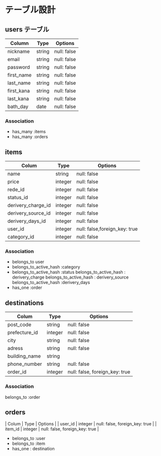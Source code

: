 # テーブル設計


##  users テーブル

|  Column     | Type    | Options      |
| ----------- | ------- | ------------ |
| nickname    | string  | null: false  |
| email       | string  | null: false  |
| password    | string  | null: false  |
| first_name  | string  | null: false  |
| last_name   | string  | null: false  |
| first_kana  | string  | null: false  |
| last_kana   | string  | null: false  |
| bath_day    | date    | null: false  |

### Association
- has_many :items 
- has_many :orders




## items

| Colum               | Type    | Options                       |
| --------------------| ------- | ----------------------------- |
| name                | string  | null: false                   |
| price               | integer | null: false                   |
| rede_id             | integer | null: false                   |
| status_id           | integer | null: false                   |
| derivery_charge_id  | integer | null: false                   |
| derivery_source_id  | integer | null: false                   |
| derivery_days_id    | integer | null: false                   |
| user_id             | integer | null: false,foreign_key: true |
| category_id         | integer | null: false                   |

### Association

- belongs_to user
- belongs_to_active_hash :category
- belongs_to_active_hash :status
belongs_to_active_hash : derivery_charge
belongs_to_active_hash : derivery_source
belongs_to_active_hash :derivery_days
- has_one :order



## destinations

| Colum          | Type    | Options                        |
| -------------- | --------| ------------------------------ |
| post_code      | string  | null: false                    |
| prefecture_id  | integer | null: false                    |
| city           | string  | null: false                    |
| adress         | string  | null: false                    |
| building_name  | string  |                                |
| phone_number   | string  | null: false                    |
| order_id        | integer | null: false, foreign_key: true |

### Association

belongs_to :order


## orders   

| Colum         | Type    | Options                        |
| user_id       | integer | null: false, foreign_key: true |
| item_id       | integer | null: false, foreign_key: true |



- belongs_to :user
- belongs_to :item
- has_one : destination


